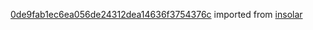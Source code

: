 [0de9fab1ec6ea056de24312dea14636f3754376c](https://github.com/insolar/insolar/commit/0de9fab1ec6ea056de24312dea14636f3754376c) imported from [insolar](https://github.com/insolar/insolar)
